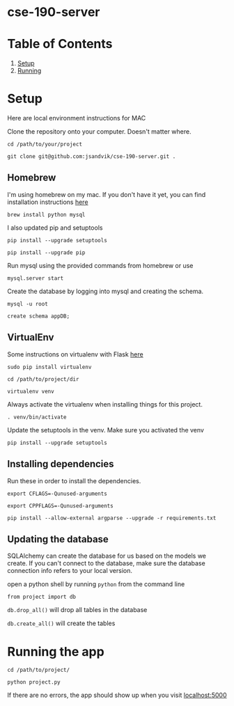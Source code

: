 cse-190-server
==============

# Table of Contents
1. [Setup](#setup)
2. [Running](#running)

# Setup <a name="setup"></a>
Here are local environment instructions for MAC

Clone the repository onto your computer. Doesn't matter where.

`cd /path/to/your/project`

`git clone git@github.com:jsandvik/cse-190-server.git .`

## Homebrew
I'm using homebrew on my mac. If you don't have it yet, you can find installation instructions [here](http://brew.sh)

`brew install python mysql`

I also updated pip and setuptools

`pip install --upgrade setuptools`

`pip install --upgrade pip`

Run mysql using the provided commands from homebrew or use 

`mysql.server start`

Create the database by logging into mysql and creating the schema.

`mysql -u root`

`create schema appDB;`

## VirtualEnv
Some instructions on virtualenv with Flask [here](http://flask.pocoo.org/docs/installation/)

`sudo pip install virtualenv`

`cd /path/to/project/dir`

`virtualenv venv`

Always activate the virtualenv when installing things for this project.

`. venv/bin/activate`

Update the setuptools in the venv. Make sure you activated the venv

`pip install --upgrade setuptools`


## Installing dependencies
Run these in order to install the dependencies.

`export CFLAGS=-Qunused-arguments`

`export CPPFLAGS=-Qunused-arguments`

`pip install --allow-external argparse --upgrade -r requirements.txt`

## Updating the database
SQLAlchemy can create the database for us based on the models we create. If you can't connect to the database, make sure the database connection info refers to your local version.

open a python shell by running `python` from the command line

`from project import db`

`db.drop_all()` will drop all tables in the database

`db.create_all()` will create the tables

# Running the app <a name="running"></a>

`cd /path/to/project/`

`python project.py`

If there are no errors, the app should show up when you visit [localhost:5000](http://localhost:5000)


